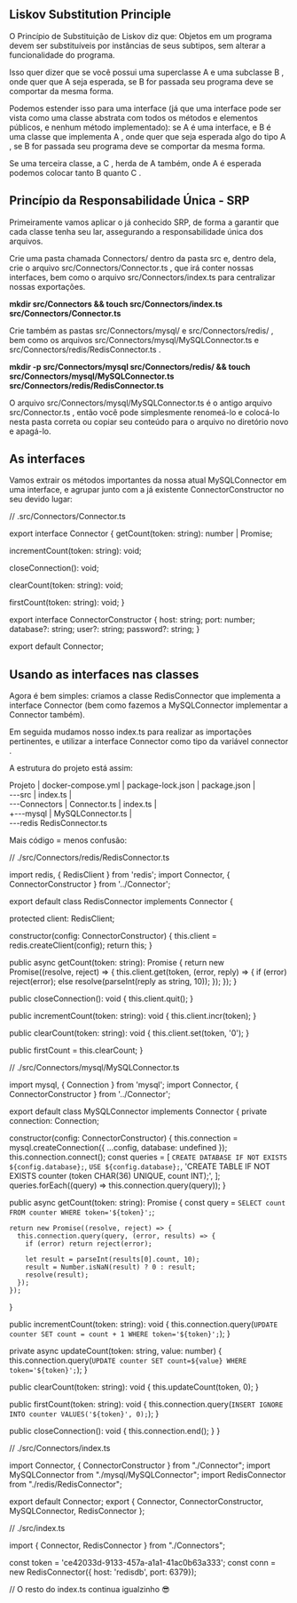 ## Liskov Substitution Principle

O Princípio de Substituição de Liskov diz que:
Objetos em um programa devem ser substituíveis por instâncias de seus subtipos, sem alterar a funcionalidade do programa.

Isso quer dizer que se você possui uma superclasse A e uma subclasse B , onde quer que A seja esperada, se B for passada seu programa deve se comportar da mesma forma.

Podemos estender isso para uma interface (já que uma interface pode ser vista como uma classe abstrata com todos os métodos e elementos públicos, e nenhum método implementado): se A é uma interface, e B é uma classe que implementa A , onde quer que seja esperada algo do tipo A , se B for passada seu programa deve se comportar da mesma forma.

Se uma terceira classe, a C , herda de A também, onde A é esperada podemos colocar tanto B quanto C .

## Princípio da Responsabilidade Única - SRP

Primeiramente vamos aplicar o já conhecido SRP, de forma a garantir que cada classe tenha seu lar, assegurando a responsabilidade única dos arquivos.

Crie uma pasta chamada Connectors/ dentro da pasta src e, dentro dela, crie o arquivo src/Connectors/Connector.ts , que irá conter nossas interfaces, bem como o arquivo src/Connectors/index.ts para centralizar nossas exportações.

**mkdir src/Connectors && touch src/Connectors/index.ts src/Connectors/Connector.ts**

Crie também as pastas src/Connectors/mysql/ e src/Connectors/redis/ , bem como os arquivos src/Connectors/mysql/MySQLConnector.ts e src/Connectors/redis/RedisConnector.ts .

**mkdir -p src/Connectors/mysql src/Connectors/redis/ && touch src/Connectors/mysql/MySQLConnector.ts src/Connectors/redis/RedisConnector.ts**

O arquivo src/Connectors/mysql/MySQLConnector.ts é o antigo arquivo src/Connector.ts , então você pode simplesmente renomeá-lo e colocá-lo nesta pasta correta ou copiar seu conteúdo para o arquivo no diretório novo e apagá-lo.

## As interfaces

Vamos extrair os métodos importantes da nossa atual MySQLConnector em uma interface, e agrupar junto com a já existente ConnectorConstructor no seu devido lugar:

// .src/Connectors/Connector.ts

export interface Connector {
  getCount(token: string): number | Promise<number>;

  incrementCount(token: string): void;
  
  closeConnection(): void;

  clearCount(token: string): void;

  firstCount(token: string): void;
}

export interface ConnectorConstructor {
  host: string;
  port: number;
  database?: string;
  user?: string;
  password?: string;
}

export default Connector;


## Usando as interfaces nas classes

Agora é bem simples: criamos a classe RedisConnector que implementa a interface Connector (bem como fazemos a MySQLConnector implementar a Connector também).

Em seguida mudamos nosso index.ts para realizar as importações pertinentes, e utilizar a interface Connector como tipo da variável connector .

A estrutura do projeto está assim:

Projeto
|   docker-compose.yml
|   package-lock.json
|   package.json
|   
\---src
    |   index.ts
    |   
    \---Connectors
        |   Connector.ts
        |   index.ts
        |   
        +---mysql
        |       MySQLConnector.ts
        |       
        \---redis
                RedisConnector.ts



Mais código = menos confusão:



// ./src/Connectors/redis/RedisConnector.ts

import redis, { RedisClient } from 'redis';
import Connector, { ConnectorConstructor } from '../Connector';

export default class RedisConnector implements Connector {

  protected client: RedisClient;

  constructor(config: ConnectorConstructor) {
    this.client = redis.createClient(config);
    return this;
  }

  public async getCount(token: string): Promise<number> {
    return new Promise((resolve, reject) => {
      this.client.get(token, (error, reply) => {
        if (error) reject(error);
        else resolve(parseInt(reply as string, 10));
      });
    });
  }

  public closeConnection(): void {
    this.client.quit();
  }

  public incrementCount(token: string): void {
    this.client.incr(token);
  }

  public clearCount(token: string): void {
    this.client.set(token, '0');
  }

  public firstCount = this.clearCount;
}




// ./src/Connectors/mysql/MySQLConnector.ts

import mysql, { Connection } from 'mysql';
import Connector, { ConnectorConstructor } from '../Connector';

export default class MySQLConnector implements Connector {
  private connection: Connection;

  constructor(config: ConnectorConstructor) {
    this.connection = mysql.createConnection({ ...config, database: undefined });
    this.connection.connect();
    const queries = [
      `CREATE DATABASE IF NOT EXISTS ${config.database};`,
      `USE ${config.database};`,
      'CREATE TABLE IF NOT EXISTS counter (token CHAR(36) UNIQUE, count INT);',
    ];
    queries.forEach((query) => this.connection.query(query));
  }

  public async getCount(token: string): Promise<number> {
    const query = `SELECT count FROM counter WHERE token='${token}';`;

    return new Promise((resolve, reject) => {
      this.connection.query(query, (error, results) => {
        if (error) return reject(error);

        let result = parseInt(results[0].count, 10);
        result = Number.isNaN(result) ? 0 : result;
        resolve(result);
      });
    });
  }

  public incrementCount(token: string): void {
    this.connection.query(`UPDATE counter SET count = count + 1 WHERE token='${token}';`);
  }

  private async updateCount(token: string, value: number) {
    this.connection.query(`UPDATE counter SET count=${value} WHERE token='${token}';`);
  }

  public clearCount(token: string): void {
    this.updateCount(token, 0);
  }

  public firstCount(token: string): void {
    this.connection.query(`INSERT IGNORE INTO counter VALUES('${token}', 0);`);
  }

  public closeConnection(): void {
    this.connection.end();
  }
}





// ./src/Connectors/index.ts

import Connector, { ConnectorConstructor } from "./Connector";
import MySQLConnector from "./mysql/MySQLConnector";
import RedisConnector from "./redis/RedisConnector";

export default Connector;
export {
  Connector,
  ConnectorConstructor,
  MySQLConnector,
  RedisConnector
};





// ./src/index.ts

import { Connector, RedisConnector } from "./Connectors";

const token = 'ce42033d-9133-457a-a1a1-41ac0b63a333';
const conn = new RedisConnector({
  host: 'redisdb',
  port: 6379});

// O resto do index.ts continua igualzinho 😎